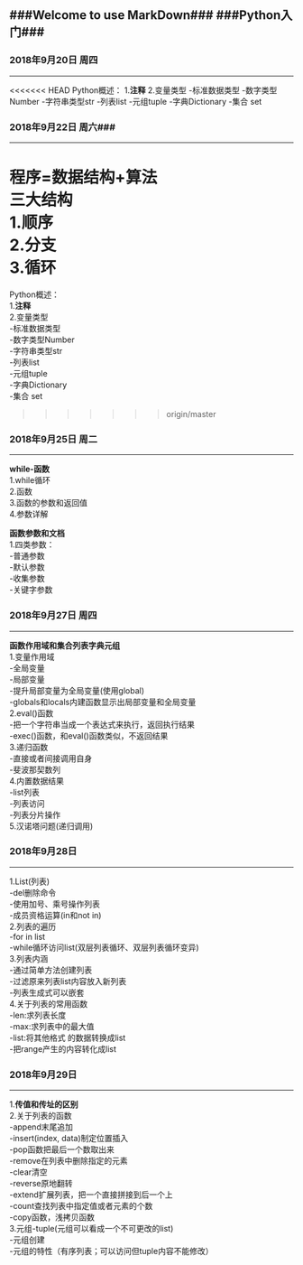 ###Welcome to use MarkDown###
###Python入门###
---

### 2018年9月20日 周四 ###
---
<<<<<<< HEAD
Python概述：
1.**注释**
2.变量类型
-标准数据类型
  -数字类型Number
  -字符串类型str
  -列表list
  -元组tuple
  -字典Dictionary
  -集合 set
 
### 2018年9月22日 周六###    
---
程序=数据结构+算法     
**三大结构**    
1.顺序       
2.分支      
3.循环      
=======
Python概述：   
1.**注释**     
2.变量类型   
-标准数据类型  
  -数字类型Number   
  -字符串类型str   
  -列表list   
  -元组tuple   
  -字典Dictionary   
  -集合 set   
>>>>>>> origin/master

### 2018年9月25日 周二 ###  
---  
**while-函数**      
1.while循环     
2.函数      
3.函数的参数和返回值      
4.参数详解      
          
**函数参数和文档**    
1.四类参数：    
  -普通参数     
  -默认参数     
  -收集参数      
  -关键字参数     
 
### 2018年9月27日 周四 ###   
---
**函数作用域和集合列表字典元组**    
1.变量作用域    
  -全局变量    
  -局部变量   
  -提升局部变量为全局变量(使用global)  
  -globals和locals内建函数显示出局部变量和全局变量   
2.eval()函数    
  -把一个字符串当成一个表达式来执行，返回执行结果    
  -exec()函数，和eval()函数类似，不返回结果    
3.递归函数    
  -直接或者间接调用自身   
  -斐波那契数列    
4.内置数据结果       
  -list列表    
  -列表访问    
  -列表分片操作  
5.汉诺塔问题(递归调用)   

### 2018年9月28日 ###  
---
1.List(列表)  
  -del删除命令    
  -使用加号、乘号操作列表   
  -成员资格运算(in和not in)  
2.列表的遍历  
  -for in list   
  -while循环访问list(双层列表循环、双层列表循环变异)    
3.列表内涵    
  -通过简单方法创建列表    
  -过滤原来列表list内容放入新列表   
  -列表生成式可以嵌套   
4.关于列表的常用函数    
  -len:求列表长度  
  -max:求列表中的最大值   
  -list:将其他格式 的数据转换成list    
  -把range产生的内容转化成list   
  
  ### 2018年9月29日 ###  
  ---
  1.**传值和传址的区别**   
  2.关于列表的函数   
    -append末尾追加  
    -insert(index, data)制定位置插入  
    -pop函数把最后一个数取出来  
    -remove在列表中删除指定的元素  
    -clear清空  
    -reverse原地翻转  
    -extend扩展列表，把一个直接拼接到后一个上  
    -count查找列表中指定值或者元素的个数  
    -copy函数，浅拷贝函数  
  3.元组-tuple(元组可以看成一个不可更改的list)  
    -元组创建   
    -元组的特性（有序列表；可以访问但tuple内容不能修改）    
  
   
  
